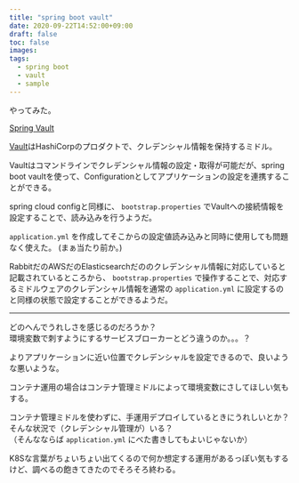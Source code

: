 ```yaml
---
title: "spring boot vault"
date: 2020-09-22T14:52:00+09:00
draft: false
toc: false
images:
tags: 
  - spring boot
  - vault
  - sample
---
```


やってみた。

[Spring Vault](https://spring.pleiades.io/guides/gs/vault-config/)

[Vault](https://www.vaultproject.io/)はHashiCorpのプロダクトで、クレデンシャル情報を保持するミドル。

Vaultはコマンドラインでクレデンシャル情報の設定・取得が可能だが、spring boot vaultを使って、Configurationとしてアプリケーションの設定を連携することができる。

spring cloud configと同様に、 `bootstrap.properties` でVaultへの接続情報を設定することで、読み込みを行うようだ。

`application.yml` を作成してそこからの設定値読み込みと同時に使用しても問題なく使えた。
(まぁ当たり前か。)

RabbitだのAWSだのElasticsearchだののクレデンシャル情報に対応していると記載されているところから、 `bootstrap.properties` で操作することで、対応するミドルウェアのクレデンシャル情報を通常の `application.yml` に設定するのと同様の状態で設定することができるようだ。

---

どのへんでうれしさを感じるのだろうか？  
環境変数で刺すようにするサービスブローカーとどう違うのか。。。？

よりアプリケーションに近い位置でクレデンシャルを設定できるので、良いような悪いような。

コンテナ運用の場合はコンテナ管理ミドルによって環境変数にさしてほしい気もする。

コンテナ管理ミドルを使わずに、手運用デプロイしているときにうれしいとか？  
そんな状況で（クレデンシャル管理が）いる？  
（そんなならば `application.yml` にべた書きしてもよいじゃないか）

K8Sな言葉がちょいちょい出てくるので何か想定する運用があるっぽい気もするけど、調べるの飽きてきたのでそろそろ終わる。
